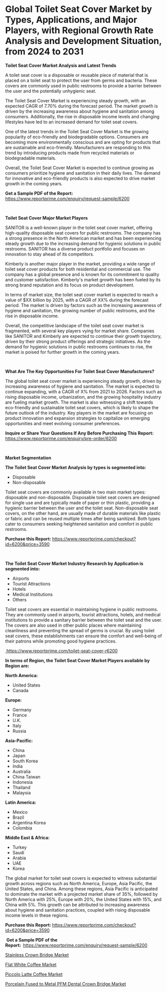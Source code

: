 <p><h1>Global Toilet Seat Cover Market by Types, Applications, and Major Players, with Regional Growth Rate Analysis and Development Situation, from 2024 to 2031</h1></p><p><strong>Toilet Seat Cover Market Analysis and Latest Trends</strong></p>
<p><p>A toilet seat cover is a disposable or reusable piece of material that is placed on a toilet seat to protect the user from germs and bacteria. These covers are commonly used in public restrooms to provide a barrier between the user and the potentially unhygienic seat.</p><p>The Toilet Seat Cover Market is experiencing steady growth, with an expected CAGR of 7.70% during the forecast period. The market growth is driven by the increasing awareness about hygiene and sanitation among consumers. Additionally, the rise in disposable income levels and changing lifestyles have led to an increased demand for toilet seat covers.</p><p>One of the latest trends in the Toilet Seat Cover Market is the growing popularity of eco-friendly and biodegradable options. Consumers are becoming more environmentally conscious and are opting for products that are sustainable and eco-friendly. Manufacturers are responding to this trend by introducing products made from recycled materials or biodegradable materials.</p><p>Overall, the Toilet Seat Cover Market is expected to continue growing as consumers prioritize hygiene and sanitation in their daily lives. The demand for innovative and eco-friendly products is also expected to drive market growth in the coming years.</p></p>
<p><strong>Get a Sample PDF of the Report:&nbsp;</strong> <a href="https://www.reportprime.com/enquiry/request-sample/6200">https://www.reportprime.com/enquiry/request-sample/6200</a></p>
<p>&nbsp;</p>
<p><strong>Toilet Seat Cover Major Market Players</strong></p>
<p><p>SANITOR is a well-known player in the toilet seat cover market, offering high-quality disposable seat covers for public restrooms. The company has a strong presence in the North American market and has been experiencing steady growth due to the increasing demand for hygienic solutions in public restrooms. SANITOR has a diverse product portfolio and focuses on innovation to stay ahead of its competitors.</p><p>Kimberly is another major player in the market, providing a wide range of toilet seat cover products for both residential and commercial use. The company has a global presence and is known for its commitment to quality and customer satisfaction. Kimberly's market growth has been fueled by its strong brand reputation and its focus on product development.</p><p>In terms of market size, the toilet seat cover market is expected to reach a value of $XX billion by 2025, with a CAGR of XX% during the forecast period. The market is driven by factors such as the increasing awareness of hygiene and sanitation, the growing number of public restrooms, and the rise in disposable income.</p><p>Overall, the competitive landscape of the toilet seat cover market is fragmented, with several key players vying for market share. Companies like SANITOR and Kimberly are expected to continue their growth trajectory, driven by their strong product offerings and strategic initiatives. As the demand for hygienic solutions in public restrooms continues to rise, the market is poised for further growth in the coming years.</p></p>
<p>&nbsp;</p>
<p><strong>What Are The Key Opportunities For Toilet Seat Cover Manufacturers?</strong></p>
<p><p>The global toilet seat cover market is experiencing steady growth, driven by increasing awareness of hygiene and sanitation. The market is expected to continue expanding, with a CAGR of X% from 2021 to 2026. Factors such as rising disposable income, urbanization, and the growing hospitality industry are fueling market growth. The market is also witnessing a shift towards eco-friendly and sustainable toilet seat covers, which is likely to shape the future outlook of the industry. Key players in the market are focusing on product innovation and expansion strategies to capitalize on emerging opportunities and meet evolving consumer preferences.</p></p>
<p><strong>Inquire or Share Your Questions If Any Before Purchasing This Report:</strong> <a href="https://www.reportprime.com/enquiry/pre-order/6200">https://www.reportprime.com/enquiry/pre-order/6200</a></p>
<p>&nbsp;</p>
<p><strong>Market Segmentation</strong></p>
<p><strong>The Toilet Seat Cover Market Analysis by types is segmented into:</strong></p>
<p><ul><li>Disposable</li><li>Non-disposable</li></ul></p>
<p><p>Toilet seat covers are commonly available in two main market types: disposable and non-disposable. Disposable toilet seat covers are designed for single use and are typically made of paper or thin plastic, providing a hygienic barrier between the user and the toilet seat. Non-disposable seat covers, on the other hand, are usually made of durable materials like plastic or fabric and can be reused multiple times after being sanitized. Both types cater to consumers seeking heightened sanitation and comfort in public restrooms.</p></p>
<p><strong>Purchase this Report:&nbsp;</strong><a href="https://www.reportprime.com/checkout?id=6200&price=3590">https://www.reportprime.com/checkout?id=6200&price=3590</a></p>
<p>&nbsp;</p>
<p><strong>The Toilet Seat Cover Market Industry Research by Application is segmented into:</strong></p>
<p><ul><li>Airports</li><li>Tourist Attractions</li><li>Hotels</li><li>Medical Institutions</li><li>Others</li></ul></p>
<p><p>Toilet seat covers are essential in maintaining hygiene in public restrooms. They are commonly used in airports, tourist attractions, hotels, and medical institutions to provide a sanitary barrier between the toilet seat and the user. The covers are also used in other public places where maintaining cleanliness and preventing the spread of germs is crucial. By using toilet seat covers, these establishments can ensure the comfort and well-being of their patrons while promoting good hygiene practices.</p></p>
<p><a href="https://www.reportprime.com/toilet-seat-cover-r6200">&nbsp;https://www.reportprime.com/toilet-seat-cover-r6200</a></p>
<p><strong>In terms of Region, the Toilet Seat Cover Market Players available by Region are:</strong></p>
<p>
    <p> <strong> North America: </strong>
        <ul>
            <li>United States</li>
            <li>Canada</li>
        </ul>
        </p> 
    <p> <strong> Europe: </strong>
        <ul>
            <li>Germany</li>
            <li>France</li>
            <li>U.K.</li>
            <li>Italy</li>
            <li>Russia</li>
        </ul>
        </p> 
    <p> <strong> Asia-Pacific: </strong>
        <ul>
            <li>China</li>
            <li>Japan</li>
            <li>South Korea</li>
            <li>India</li>
            <li>Australia</li>
            <li>China Taiwan</li>
            <li>Indonesia</li>
            <li>Thailand</li>
            <li>Malaysia</li>
        </ul>
        </p> 
    <p> <strong> Latin America: </strong>
        <ul>
            <li>Mexico</li>
            <li>Brazil</li>
            <li>Argentina Korea</li>
            <li>Colombia</li>
        </ul>
        </p> 
    <p> <strong> Middle East & Africa: </strong>
        <ul>
            <li>Turkey</li>
            <li>Saudi</li>
            <li>Arabia</li>
            <li>UAE</li>
            <li>Korea</li>
        </ul>
    </p>
    </p>
<p><p>The global market for toilet seat covers is expected to witness substantial growth across regions such as North America, Europe, Asia Pacific, the United States, and China. Among these regions, Asia Pacific is anticipated to dominate the market with a projected market share of 35%, followed by North America with 25%, Europe with 20%, the United States with 15%, and China with 5%. This growth can be attributed to increasing awareness about hygiene and sanitation practices, coupled with rising disposable income levels in these regions.</p></p>
<p><strong>Purchase this Report: </strong><a href="https://www.reportprime.com/checkout?id=6200&price=3590">https://www.reportprime.com/checkout?id=6200&price=3590</a></p>
<p>&nbsp;<strong>Get a Sample PDF of the Report:&nbsp;&nbsp;</strong><a href="https://www.reportprime.com/enquiry/request-sample/6200">https://www.reportprime.com/enquiry/request-sample/6200</a></p>
<p><strong></strong></p>
<p><p><a href="https://issuu.com/reportprime-2/docs/stainless-crown-bridge-market-size-_a854ebb8bab665">Stainless Crown Bridge Market</a></p><p><a href="https://github.com/btwcqfvq34/Market-Research-Report-List-1/blob/main/flat-white-coffee-market.md">Flat White Coffee Market</a></p><p><a href="https://github.com/anggakarna133/Market-Research-Report-List-1/blob/main/piccolo-latte-coffee-market.md">Piccolo Latte Coffee Market</a></p><p><a href="https://issuu.com/reportprime-2/docs/porcelain-fused-to-metal-pfm-dental-crown-bridge-m">Porcelain Fused to Metal PFM Dental Crown Bridge Market</a></p></p>